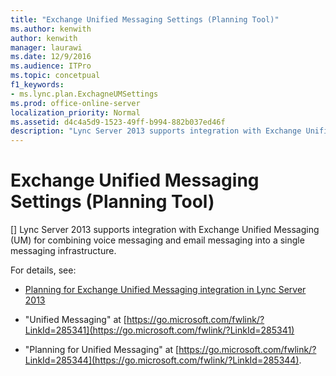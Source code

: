 ```yaml
---
title: "Exchange Unified Messaging Settings (Planning Tool)"
ms.author: kenwith
author: kenwith
manager: laurawi
ms.date: 12/9/2016
ms.audience: ITPro
ms.topic: concetpual
f1_keywords:
- ms.lync.plan.ExchagneUMSettings
ms.prod: office-online-server
localization_priority: Normal
ms.assetid: d4c4a5d9-1523-49ff-b994-882b037ed46f
description: "Lync Server 2013 supports integration with Exchange Unified Messaging (UM) for combining voice messaging and email messaging into a single messaging infrastructure."
---
```


# Exchange Unified Messaging Settings (Planning Tool)
[]
Lync Server 2013 supports integration with Exchange Unified Messaging (UM) for combining voice messaging and email messaging into a single messaging infrastructure.
  
For details, see:
  
- [Planning for Exchange Unified Messaging integration in Lync Server 2013](planning-for-exchange-unified-messaging-integration.md)
    
- "Unified Messaging" at [https://go.microsoft.com/fwlink/?LinkId=285341](https://go.microsoft.com/fwlink/?LinkId=285341)
    
- "Planning for Unified Messaging" at [https://go.microsoft.com/fwlink/?LinkId=285344](https://go.microsoft.com/fwlink/?LinkId=285344).
    

